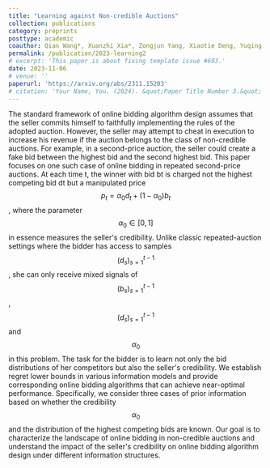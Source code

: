 ```yaml
---
title: "Learning against Non-credible Auctions"
collection: publications
category: preprints
posttype: academic
coauthor: Qian Wang*, Xuanzhi Xia*, Zongjun Yang, Xiaotie Deng, Yuqing Kong, Zhilin Zhang, Liang Wang, Chuan Yu, Jian Xu, Bo Zheng
permalink: /publication/2023-learning2
# excerpt: 'This paper is about fixing template issue #693.'
date: 2023-11-06
# venue: ''
paperurl: 'https://arxiv.org/abs/2311.15203'
# citation: 'Your Name, You. (2024). &quot;Paper Title Number 3.&quot; <i>GitHub Journal of Bugs</i>. 1(3).'
---
```


The standard framework of online bidding algorithm design assumes that the seller commits himself to faithfully implementing the rules of the adopted auction. However, the seller may attempt to cheat in execution to increase his revenue if the auction belongs to the class of non-credible auctions. For example, in a second-price auction, the seller could create a fake bid between the highest bid and the second highest bid. This paper focuses on one such case of online bidding in repeated second-price auctions. At each time t, the winner with bid bt is charged not the highest competing bid dt but a manipulated price $$p_t=α_0d_t+(1−α_0)b_t$$, where the parameter $$α_0 \in [0,1]$$ in essence measures the seller's credibility. Unlike classic repeated-auction settings where the bidder has access to samples $$(d_s)_{s=1}^{t-1}$$, she can only receive mixed signals of $$(b_s)_{s=1}^{t-1}$$, $$(d_s)_{s=1}^{t-1}$$ and $$\alpha_0$$ in this problem. The task for the bidder is to learn not only the bid distributions of her competitors but also the seller's credibility. We establish regret lower bounds in various information models and provide corresponding online bidding algorithms that can achieve near-optimal performance. Specifically, we consider three cases of prior information based on whether the credibility $$\alpha_0$$ and the distribution of the highest competing bids are known. Our goal is to characterize the landscape of online bidding in non-credible auctions and understand the impact of the seller's credibility on online bidding algorithm design under different information structures. 

<!-- ---
title: "Paper Title Number 4"
collection: publications
category: conferences
permalink: /publication/2024-02-17-paper-title-number-4
excerpt: 'This paper is about fixing template issue #693.'
date: 2024-02-17
venue: 'GitHub Journal of Bugs'
paperurl: 'http://academicpages.github.io/files/paper3.pdf'
citation: 'Your Name, You. (2024). &quot;Paper Title Number 3.&quot; <i>GitHub Journal of Bugs</i>. 1(3).'
---

The contents above will be part of a list of publications, if the user clicks the link for the publication than the contents of section will be rendered as a full page, allowing you to provide more information about the paper for the reader. When publications are displayed as a single page, the contents of the above "citation" field will automatically be included below this section in a smaller font. -->
